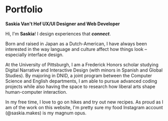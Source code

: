 # Portfolio

**Saskia Van't Hof
UX/UI Designer and Web Developer**

Hi, I'm **Saskia**!
I design experiences that **_connect_**.

Born and raised in Japan as a Dutch-American, I have always been interested in the way language and culture affect how things look – especially interface design.

At the University of Pittsburgh, I am a Frederick Honors scholar studying Digital Narrative and Interactive Design (with minors in Spanish and Global Studies). By majoring in DNID, a joint program between the Computer Science and English departments, I am able to pursue advanced coding projects while also having the space to research how liberal arts shape human-computer interaction.

In my free time, I love to go on hikes and try out new recipes. As proud as I am of the work on this website, I'm pretty sure my food Instagram account (@saskia.makes) is my magnum opus.
